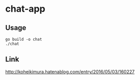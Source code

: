 # chat-app

## Usage
```
go build -o chat
./chat
```

## Link
http://koheikimura.hatenablog.com/entry/2016/05/03/160227
